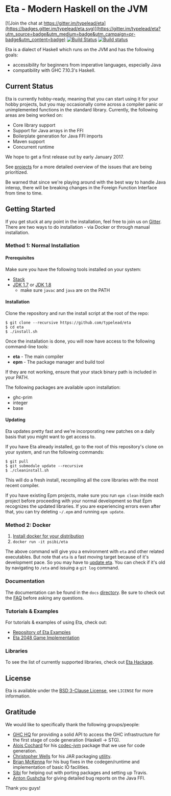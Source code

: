 # Eta - Modern Haskell on the JVM

[![Join the chat at https://gitter.im/typelead/eta](https://badges.gitter.im/typelead/eta.svg)](https://gitter.im/typelead/eta?utm_source=badge&utm_medium=badge&utm_campaign=pr-badge&utm_content=badge)
[![Build Status](https://travis-ci.org/typelead/eta.svg?branch=master)](https://travis-ci.org/typelead/eta)
[![Build status](https://ci.appveyor.com/api/projects/status/walb8x0befptf86j?svg=true)](https://ci.appveyor.com/project/typelead/eta)

Eta is a dialect of Haskell which runs on the JVM and has the following goals:
- accessibility for beginners from imperative languages, especially Java
- compatibility with GHC 7.10.3's Haskell.

## Current Status

Eta is currently hobby-ready, meaning that you can start using it for your hobby 
projects, but you may occasionally come across a compiler panic or unimplemented 
functions in the standard library. Currently, the following areas are being worked
on:

- Core library support
- Support for Java arrays in the FFI
- Boilerplate generation for Java FFI imports
- Maven support
- Concurrent runtime

We hope to get a first release out by early January 2017.

See [projects](https://github.com/typelead/eta/projects) for a more detailed 
overview of the issues that are being prioritized.

Be warned that since we're playing around with the best way to handle Java interop,
there will be breaking changes in the Foreign Function Interface from time to time.

## Getting Started

If you get stuck at any point in the installation, feel free to join
us on [Gitter](https://gitter.im/typelead/eta). There are two ways to do
installation - via Docker or through manual installation.

### Method 1: Normal Installation

#### Prerequisites

Make sure you have the following tools installed on your system:
- [Stack](https://docs.haskellstack.org/en/stable/README/)
- [JDK 1.7](http://www.oracle.com/technetwork/java/javase/downloads/jdk7-downloads-1880260.html) or [JDK 1.8](http://www.oracle.com/technetwork/java/javase/downloads/jdk8-downloads-2133151.html)
  - make sure `javac` and `java` are on the PATH

#### Installation

Clone the repository and run the install script at the root of the repo:
```
$ git clone --recursive https://github.com/typelead/eta
$ cd eta
$ ./install.sh
```
Once the installation is done, you will now have access to the following command-line tools:
- **eta** - The main compiler
- **epm** - The package manager and build tool

If they are not working, ensure that your stack binary path is included in your PATH.

The following packages are available upon installation:
- ghc-prim
- integer
- base

#### Updating

Eta updates pretty fast and we're incorporating new patches on a daily basis that you might want to get access to.

If you have Eta already installed, go to the root of this repository's clone on your system, and run the following commands:
```
$ git pull
$ git submodule update --recursive
$ ./cleaninstall.sh

```
This will do a fresh install, recompiling all the core libraries with the most recent compiler.

If you have existing Epm projects, make sure you run ```epm clean``` inside each project before proceeding with your normal development so that Epm recognizes the updated libraries. If you are experiencing errors even after that, you can try deleting `~/.epm` and running `epm update`.

### Method 2: Docker

1. [Install docker for your distribution](https://docs.docker.com/engine/installation/)
2. `docker run -it psibi/eta`

The above command will give you a environment with `eta` and other
related executables. But note that `eta` is a fast moving target
because of it's development pace. So you may have
to [update eta](https://github.com/typelead/eta#updating). You
can check if it's old by navigating to `/eta` and issuing a `git
log` command.

### Documentation

The documentation can be found in the `docs` [directory](./docs/README.md). Be sure to check out the [FAQ](./docs/FAQ.md) before asking any questions.

### Tutorials & Examples

For tutorials & examples of using Eta, check out:

- [Repository of Eta Examples](https://github.com/typelead/eta-examples)
- [Eta 2048 Game Implementation](https://github.com/rahulmutt/eta-2048)

### Libraries

To see the list of currently supported libraries, check out [Eta Hackage](https://github.com/typelead/eta-hackage).

## License

Eta is available under the [BSD 3-Clause License](https://opensource.org/licenses/BSD-3-Clause), see `LICENSE` for more information.

## Gratitude

We would like to specifically thank the following groups/people:
- [GHC HQ](https://ghc.haskell.org/trac/ghc/wiki/TeamGHC) for providing a solid API to access the GHC infrastructure for the first stage of code generation (Haskell -> STG).
- [Alois Cochard](https://github.com/aloiscochard) for his [codec-jvm](https://github.com/aloiscochard/codec-jvm) package that we use for code generation.
- [Christopher Wells](https://github.com/ExcaliburZero) for his JAR packaging [utility](https://github.com/ExcaliburZero/zip-jar-haskell).
- [Brian McKenna](https://github.com/puffnfresh) for his bug fixes in the codegen/runtime and implementation of basic IO facilities.
- [Sibi](https://github.com/psibi) for helping out with porting packages and setting up Travis.
- [Anton Gushcha](https://github.com/NCrashed) for giving detailed bug reports on the Java FFI.

Thank you guys!
